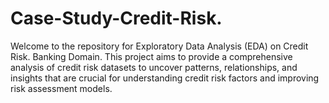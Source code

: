 # Case-Study-Credit-Risk.
Welcome to the repository for Exploratory Data Analysis (EDA) on Credit Risk. Banking Domain. This project aims to provide a comprehensive analysis of credit risk datasets to uncover patterns, relationships, and insights that are crucial for understanding credit risk factors and improving risk assessment models.
